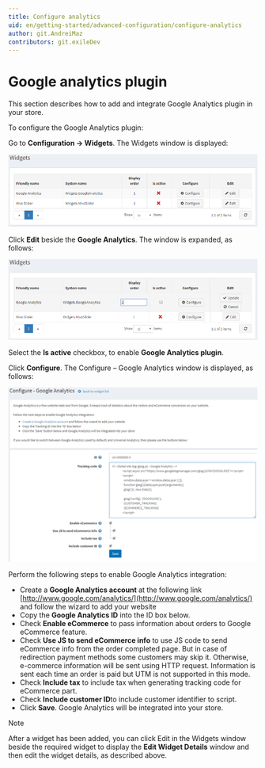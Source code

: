 ```yaml
---
title: Configure analytics
uid: en/getting-started/advanced-configuration/configure-analytics
author: git.AndreiMaz
contributors: git.exileDev
---
```


# Google analytics plugin

This section describes how to add and integrate Google Analytics plugin in your store.

To configure the Google Analytics plugin:

Go to **Configuration → Widgets**. The Widgets window is displayed:

![Widgets](_static/configure-analytics/google-analytics-widgets.png)

Click **Edit** beside the **Google Analytics**. The window is expanded, as follows:

![Google analytics](_static/configure-analytics/google-analytics-widgets-edit.png)

Select the **Is active** checkbox, to enable **Google Analytics plugin**.

Click **Configure**. The Configure – Google Analytics window is displayed, as follows:

![Google analytics - Configure](_static/configure-analytics/google-analytics-widgets-configure.png)

Perform the following steps to enable Google Analytics integration:

* Create a **Google Analytics account** at the following link [http://www.google.com/analytics/](http://www.google.com/analytics/) and follow the wizard to add your website
* Copy the **Google Analytics ID** into the ID box below.
* Check **Enable eCommerce** to pass information about orders to Google eCommerce feature.
* Check **Use JS to send eCommerce info** to use JS code to send eCommerce info from the order completed page. But in case of redirection payment methods some customers may skip it. Otherwise, e-commerce information will be sent using HTTP request. Information is sent each time an order is paid but UTM is not supported in this mode.
* Check **Include tax** to include tax when generating tracking code for eCommerce part.
* Check **Include customer ID**to include customer identifier to script.
* Click **Save**. Google Analytics will be integrated into your store.

> [!NOTE]
> 
> After a widget has been added, you can click Edit in the Widgets window beside the required widget to display the **Edit Widget Details** window and then edit the widget details, as described above.
